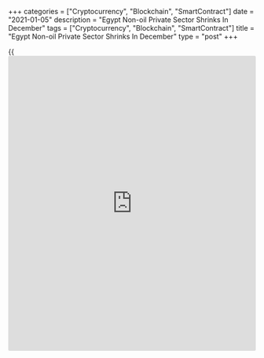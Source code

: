 +++
categories = ["Cryptocurrency", "Blockchain", "SmartContract"]
date = "2021-01-05"
description = "Egypt Non-oil Private Sector Shrinks In December"
tags = ["Cryptocurrency", "Blockchain", "SmartContract"]
title = "Egypt Non-oil Private Sector Shrinks In December"
type = "post"
+++

{{<iframe id="large-banner" src="https://www.bounty.group/#slide=10.0" width="100%" height="600" scrolling="no" style="border: 0px solid rgb(216, 221, 230); border-radius: 3px;">}}

Egypt's non-oil private sector activity deteriorated in December, amid a
fall in output and new orders, data from IHS Markit revealed on Tuesday.

The Purchasing Managers' Index, or PMI, fell to 48.2 in December from
50.9 in November. Any reading below 50 indicates contraction in the
sector.

The latest reading ended a three-month upturn in the [economy][1] that
followed a sharp downturn caused by the pandemic, IHS Markit said.

Business activity declined in December, as sales dropped due to a rise
in Covid-19 cases. Output and sales declined at a softer pace.

Input stocks decreased in December, as the volume of inventories rose at
the quickest rate for eight-and-a-half years.

Backlogs of work remained unchanged for the first time in eight months
in December and led to a fastest decline in number of workforce.

On the price front, selling prices rose slightly in December, albeit at
a softer pace. Some firms reduced their charges to attract new
customers.

The outlook for the next 12 months increased in December. Optimism
increased as Covid-19 vaccines distribution began.

"The decline in sales was a surprise to those firms that made additional
purchases earlier in the fourth quarter, as stocks of unused inputs
built up at the quickest rate since mid-2012," David Owen, economist at
IHS Markit, said.

For comments and feedback [contact](https://www.playgroundfx.com/contact/): editorial@rtt[news](https://www.letsplayfx.com/blog/forex-news-website/).com

[Economic News][1]

 **What parts of the world are seeing the best (and worst) economic
performances lately? Click[here][2] to check out our [Econ Scorecard][2]
and find out! See up-to-the-moment [ranking](https://www.playgroundfx.com/blog/crypto-exchange-ranking/)s for the best and worst
performers in [GDP][3], [unemployment rate][4], [inflation][5] and much
more.**

   1. www.rtt[news](https://www.letsplayfx.com/blog/forex-news-website/).com/Content/EconomicNews.aspx
   2. www.rtt[news](https://www.letsplayfx.com/blog/forex-news-website/).com/economic-scorecard/world-rank/industrial-production/highest-performance.aspx
   3. www.rtt[news](https://www.letsplayfx.com/blog/forex-news-website/).com/economic-scorecard/world-rank/GDP/highest-performance.aspx
   4. www.rtt[news](https://www.letsplayfx.com/blog/forex-news-website/).com/economic-scorecard/world-rank/unemployment-rate/lowest-performance.aspx
   5. www.rtt[news](https://www.letsplayfx.com/blog/forex-news-website/).com/economic-scorecard/world-rank/CPI/highest-performance.aspx